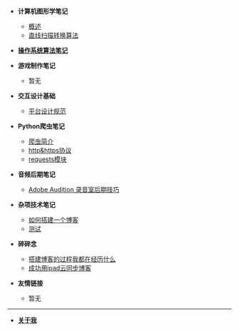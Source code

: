 - **计算机图形学笔记**
  - [概述](/zh-cn/graphics/1.README.md)
  - [直线扫描转换算法](/zh-cn/graphics/2.直线扫描转换算法.md)

- [**操作系统算法笔记**](/zh-cn/operatingSystem.md)

- **游戏制作笔记**
  - 暂无

- **交互设计基础**
  - [平台设计规范](/zh-cn/interactionDesign/1.平台设计规范.md)

- **Python爬虫笔记**
  - [爬虫简介](/zh-cn/pythonBot/1.README.md) 
  - [http&https协议](/zh-cn/pythonBot/2.http&https协议.md)
  - [requests模块](/zh-cn/pythonBot/3.request.md)

- **音频后期笔记**
  - [Adobe Audition 录音室后期技巧](/zh-cn/media/audition.md)

- **杂项技术笔记**
  - [如何搭建一个博客](/zh-cn/tech/如何搭建一个博客.md)
  - [测试](/zh-cn/tech/test.md)

- **碎碎念**
  - [搭建博客的过程我都在经历什么](/zh-cn/chat/搭建博客的过程我都在经历什么.md)
  - [成功用ipad云同步博客](/zh-cn/chat/ipad云同步测试.md)

- **友情链接**
  - 暂无

------

- [**关于我**](/about.md)